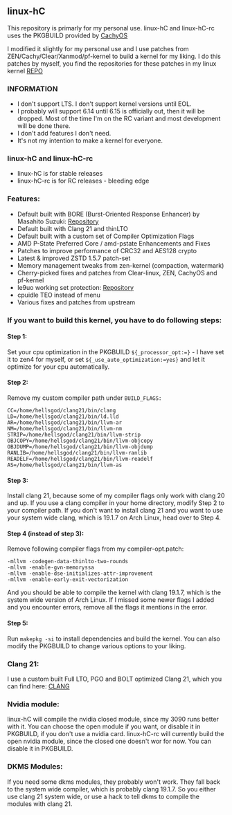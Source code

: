 ## linux-hC

This repository is primarly for my personal use. linux-hC and linux-hC-rc uses the PKGBUILD provided by [CachyOS](https://github.com/CachyOS/linux-cachyos)

I modified it slightly for my personal use and I use patches from ZEN/Cachy/Clear/Xanmod/pf-kernel to build a kernel for my liking. I do this patches by myself, you find the repositories for these patches in my linux kernel [REPO](https://github.com/hellsgod/linux)

### INFORMATION
- I don't support LTS. I don't support kernel versions until EOL. 
- I probably will support 6.14 until 6.15 is officially out, then it will be dropped. Most of the time I'm on the RC variant and most development will be done there.
- I don't add features I don't need.
- It's not my intention to make a kernel for everyone.

### linux-hC and linux-hC-rc
- linux-hC is for stable releases
- linux-hC-rc is for RC releases - bleeding edge

### Features:
- Default built with BORE (Burst-Oriented Response Enhancer) by Masahito Suzuki: [Repository](https://github.com/firelzrd/bore-scheduler)
- Default built with Clang 21 and thinLTO
- Default built with a custom set of Compiler Optimization Flags
- AMD P-State Preferred Core / amd-pstate Enhancements and Fixes
- Patches to improve performance of CRC32 and AES128 crypto
- Latest & improved ZSTD 1.5.7 patch-set
- Memory management tweaks from zen-kernel (compaction, watermark)
- Cherry-picked fixes and patches from Clear-linux, ZEN, CachyOS and pf-kernel
- le9uo working set protection: [Repository](https://github.com/firelzrd/le9uo)
- cpuidle TEO instead of menu
- Various fixes and patches from upstream

### If you want to build this kernel, you have to do following steps:

#### Step 1:
Set your cpu optimization in the PKGBUILD `${_processor_opt:=}` - I have set it to zen4 for myself, or set `${_use_auto_optimization:=yes}` and let it optimize for your cpu automatically.

#### Step 2:
Remove my custom compiler path under `BUILD_FLAGS:`
```
CC=/home/hellsgod/clang21/bin/clang
LD=/home/hellsgod/clang21/bin/ld.lld
AR=/home/hellsgod/clang21/bin/llvm-ar
NM=/home/hellsgod/clang21/bin/llvm-nm
STRIP=/home/hellsgod/clang21/bin/llvm-strip
OBJCOPY=/home/hellsgod/clang21/bin/llvm-objcopy
OBJDUMP=/home/hellsgod/clang21/bin/llvm-objdump
RANLIB=/home/hellsgod/clang21/bin/llvm-ranlib
READELF=/home/hellsgod/clang21/bin/llvm-readelf
AS=/home/hellsgod/clang21/bin/llvm-as
```
#### Step 3:
Install clang 21, because some of my compiler flags only work with clang 20 and up. If you use a clang compiler in your home directory, modify Step 2 to your compiler path. If you don't want to install clang 21 and you want to use your system wide clang, which is 19.1.7 on Arch Linux, head over to Step 4.

#### Step 4 (instead of step 3):
Remove following compiler flags from my compiler-opt.patch:
```
-mllvm -codegen-data-thinlto-two-rounds
-mllvm -enable-gvn-memoryssa
-mllvm -enable-dse-initializes-attr-improvement
-mllvm -enable-early-exit-vectorization
```
And you should be able to compile the kernel with clang 19.1.7, which is the system wide version of Arch Linux. If I missed some newer flags I added and you encounter errors, remove all the flags it mentions in the error. 

#### Step 5:
Run `makepkg -si` to install dependencies and build the kernel. You can also modify the PKGBUILD to change various options to your liking.

### Clang 21:
I use a custom built Full LTO, PGO and BOLT optimized Clang 21, which you can find here: [CLANG](https://github.com/Mandi-Sa/clang/releases)

### Nvidia module:
linux-hC will compile the nvidia closed module, since my 3090 runs better with it. You can choose the open module if you want, or disable it in PKGBUILD, if you don't use a nvidia card.
linux-hC-rc will currently build the open nvidia module, since the closed one doesn't wor for now. You can disable it in PKGBUILD.

### DKMS Modules:
If you need some dkms modules, they probably won't work. They fall back to the system wide compiler, which is probably clang 19.1.7. So you either use clang 21 system wide, or use a hack to tell dkms to compile the modules with clang 21.

